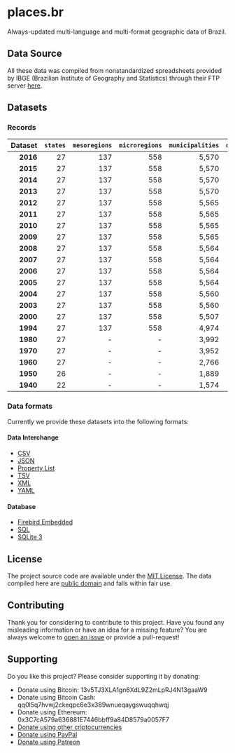 # places.br

Always-updated multi-language and multi-format geographic data of Brazil.

## Data Source

All these data was compiled from nonstandardized spreadsheets provided by IBGE (Brazilian Institute of Geography and Statistics) through their FTP server [here](http://geoftp.ibge.gov.br/organizacao_do_territorio/estrutura_territorial/divisao_territorial/).

## Datasets

### Records

|  Dataset | `states` | `mesoregions` | `microregions` | `municipalities` | `districts` | `subdistricts` |
| --------:| --------:| -------------:| --------------:| ----------------:| -----------:| --------------:|
| **2016** |       27 |           137 |            558 |            5,570 |      10,434 |            800 |
| **2015** |       27 |           137 |            558 |            5,570 |      10,424 |            800 |
| **2014** |       27 |           137 |            558 |            5,570 |      10,351 |            664 |
| **2013** |       27 |           137 |            558 |            5,570 |      10,302 |            662 |
| **2012** |       27 |           137 |            558 |            5,565 |           - |              - |
| **2011** |       27 |           137 |            558 |            5,565 |           - |              - |
| **2010** |       27 |           137 |            558 |            5,565 |           - |              - |
| **2009** |       27 |           137 |            558 |            5,565 |      10,155 |            489 |
| **2008** |       27 |           137 |            558 |            5,564 |      10,104 |            471 |
| **2007** |       27 |           137 |            558 |            5,564 |      10,090 |            471 |
| **2006** |       27 |           137 |            558 |            5,564 |      10,031 |            449 |
| **2005** |       27 |           137 |            558 |            5,564 |      10,001 |            413 |
| **2004** |       27 |           137 |            558 |            5,560 |       9,947 |            413 |
| **2003** |       27 |           137 |            558 |            5,560 |       9,927 |            405 |
| **2000** |       27 |           137 |            558 |            5,507 |       9,849 |            404 |
| **1994** |       27 |           137 |            558 |            4,974 |       9,241 |            155 |
| **1980** |       27 |             - |              - |            3,992 |           - |              - |
| **1970** |       27 |             - |              - |            3,952 |           - |              - |
| **1960** |       27 |             - |              - |            2,766 |           - |              - |
| **1950** |       26 |             - |              - |            1,889 |           - |              - |
| **1940** |       22 |             - |              - |            1,574 |           - |              - |

### Data formats

Currently we provide these datasets into the following formats:

#### Data Interchange

* [CSV](https://en.wikipedia.org/wiki/Comma-separated_values)
* [JSON](https://en.wikipedia.org/wiki/JSON)
* [Property List](https://en.wikipedia.org/wiki/Property_list)
* [TSV](https://en.wikipedia.org/wiki/Tab-separated_values)
* [XML](https://en.wikipedia.org/wiki/XML)
* [YAML](https://en.wikipedia.org/wiki/YAML)

#### Database

* [Firebird Embedded](https://en.wikipedia.org/wiki/Embedded_database#Firebird_Embedded)
* [SQL](https://en.wikipedia.org/wiki/SQL)
* [SQLite 3](https://en.wikipedia.org/wiki/SQLite)

## License

The project source code are available under the [MIT License](src/LICENSE). The data compiled here are [public domain](data/LICENSE) and falls within fair use.

## Contributing

Thank you for considering to contribute to this project. Have you found any misleading information or have an idea for a missing feature? You are always welcome to [open an issue](https://github.com/paulofreitas/places.br/issues) or provide a pull-request!

## Supporting

Do you like this project? Please consider supporting it by donating:

- Donate using Bitcoin: 13v5TJ3XLA1gn6XdL9Z2mLpRJ4N13gaaW9
- Donate using Bitcoin Cash: qq0l5q7hvwj2ckeqpc6e3x389wnueqaygswuqqhwqj
- Donate using Ethereum: 0x3C7cA579a636881E7446bbff9a84D8579a0057F7
- [Donate using other criptocurrencies](https://shapeshift.io/shifty.html?destination=13v5TJ3XLA1gn6XdL9Z2mLpRJ4N13gaaW9&output=BTC)
- [Donate using PayPal](https://www.paypal.com/cgi-bin/webscr?cmd=_s-xclick&hosted_button_id=HZ6JYNLYX3P7Y)
- [Donate using Patreon](https://www.patreon.com/paulofreitas)